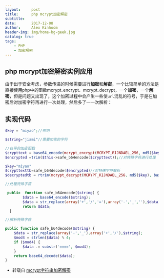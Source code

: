```yaml
---
layout:     post
title:      php mcrypt加密解密
subtitle:   
date:       2017-12-08
author:     Alex Kinhoom
header-img: img/home-bg-geek.jpg
catalog: true
tags:
    - PHP
    - 加密解密
---
```

## php mcrypt加密解密实例应用
由于出于安全考虑，参数传递的时候需要进行<strong>加密</strong>和<strong>解密</strong>，一个比较简单的方法是直接使用php中的函数mcrypt_encrypt、mcrypt_decrypt，一个<strong>加密</strong>，一个<strong>解密</strong>，但是问题又出现了，这个加密过程中会产生一些使`url`混乱的符号，于是在加密后对加密字符再进行一次处理，然后多了一一次解析：
## 实现代码
```php
$key = "miyao";//密钥

$string="jiami"//需要加密的字符

//自带的加密函数
$crypttext = base64_encode(mcrypt_encrypt(MCRYPT_RIJNDAEL_256, md5($key), $string, MCRYPT_MODE_CBC, md5(md5($key))));
$encrypted =trim($this->safe_b64encode($crypttext));//对特殊字符进行处理

$key="miyao"
$crypttexttb=safe_b64decode($encrypted)//对特殊字符解析
$decryptedtb = rtrim(mcrypt_decrypt(MCRYPT_RIJNDAEL_256, md5($key), base64_decode($crypttexttb), MCRYPT_MODE_CBC, md5(md5($key))), "\0")//解密函数

//处理特殊字符

 public  function safe_b64encode($string) {
        $data = base64_encode($string);
        $data = str_replace(array('+','/','='),array('-','_',''),$data);
        return $data;
  }

//解析特殊字符

public function safe_b64decode($string) {
    $data = str_replace(array('-','_'),array('+','/'),$string);
    $mod4 = strlen($data) % 4;
    if ($mod4) {
        $data .= substr('====', $mod4);
    }
    return base64_decode($data);
}
```
- 转载自 [mcrypt字符串加密解密](http://blog.csdn.net/lwx2615/article/details/6818658)